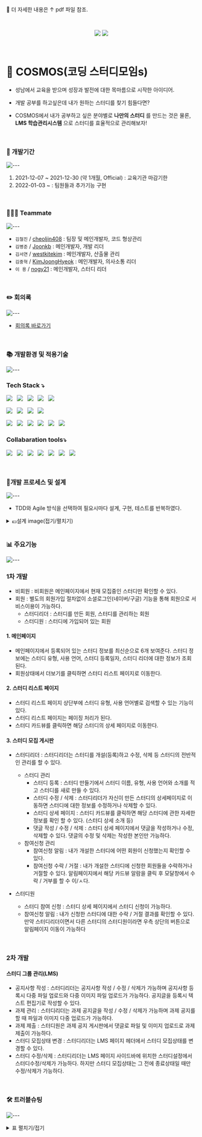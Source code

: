 🍳 더 자세한 내용은 ↑ pdf 파일 참조.

<br>

<p align="center">
  <img src="https://capsule-render.vercel.app/api?type=waving&color=_custom_gradient,color=0:0b0b0b,100:007bff&height=200&section=header&text=Make your own Coding Study Group!&fontSize=45&fontAlignY=30">
  <img src="https://user-images.githubusercontent.com/88620416/147518639-f4b696d5-f3b1-4538-b582-4f09db3bc5ad.png">
</p>

<br>

# 🌌 COSMOS(코딩 스터디모임s)
- 성남에서 교육을 받으며 성장과 발전에 대한 목마름으로 시작한 아이디어.

- 개발 공부를 하고싶은데 내가 원하는 스터디를 찾기 힘들다면? 
- COSMOS에서 내가 공부하고 싶은 분야별로 **나만의 스터디** 를 만드는 것은 물론,  
**LMS 학습관리시스템** 으로 스터디를 효율적으로 관리해보자!

<br>

### 📅 개발기간
![---](https://raw.githubusercontent.com/andreasbm/readme/master/assets/lines/rainbow.png)
1. 2021-12-07 ~ 2021-12-30 (약 1개월, Official) : 교육기관 마감기한 
2. 2022-01-03 ~ : 팀원들과 추가기능 구현

<br>

### 👩‍👧‍👧 Teammate
![---](https://raw.githubusercontent.com/andreasbm/readme/master/assets/lines/rainbow.png)
- `김철진` / [cheoljin408](https://github.com/cheoljin408) : 팀장 및 메인개발자, 코드 형상관리
- `김병준` / [Joonkb](https://github.com/Joonkb) : 메인개발자, 개발 리더
- `김서연` / [westkitekim](https://github.com/westkitekim) : 메인개발자, 산출물 관리
- `김중혁` / [KimJoongHyeok](https://github.com/KimJoongHyeok) : 메인개발자, 의사소통 리더
- `이 용` / [nogy21](https://github.com/nogy21) : 메인개발자, 스터디 리더

<br>

### ✏️ 회의록
![---](https://raw.githubusercontent.com/andreasbm/readme/master/assets/lines/rainbow.png)
- [회의록 바로가기](https://cosmos224.atlassian.net/l/c/0BaXktsG)

<br>

### 📚 개발환경 및 적용기술 
![---](https://raw.githubusercontent.com/andreasbm/readme/master/assets/lines/rainbow.png)

### Tech Stack ⤵️

<img src="https://img.shields.io/badge/Java v11-007396?style=flat&logo=Java&logoColor=white"/>&nbsp;&nbsp; 
<img src="https://img.shields.io/badge/IntelliJ-272233?style=flat&logo=IntelliJ IDEA&logoColor=white"/>&nbsp;&nbsp; 
<img src="https://img.shields.io/badge/Spring Boot v2.6.1-6DB33F?style=flat&logo=Spring Boot&logoColor=gray"/>&nbsp;&nbsp; 
<img src="https://img.shields.io/badge/Spring Security v2.6.1-6DB33F?style=flat&logo=Spring Security&logoColor=gray"/>&nbsp;&nbsp; 
<img src="https://img.shields.io/badge/Gradle-02303A?style=flat&logo=Gradle&logoColor=gray"/>&nbsp;&nbsp; 

<img src="https://img.shields.io/badge/Oracle v11-F80000?style=flat&logo=Oracle&logoColor=gray"/>&nbsp;&nbsp;
<img src="https://img.shields.io/badge/Apache Tomcat-F8DC75?style=flat&logo=Apache Tomcat&logoColor=gray"/>&nbsp;&nbsp;
<img src="https://img.shields.io/badge/AWS-ff8200?style=flat&logo=amazonaws&logoColor=black"/>&nbsp;&nbsp;
<img src="https://img.shields.io/badge/JUnit5-25A162?style=flat&logo=JUnit5&logoColor=black"/>&nbsp;&nbsp;

<img src="https://img.shields.io/badge/Thymeleaf-005F0F?style=flat&logo=Thymeleaf&logoColor=white"/>&nbsp;&nbsp;
<img src="https://img.shields.io/badge/HTML5-E34F26?style=flat&logo=html5&logoColor=white"/>&nbsp;&nbsp;
<img src="https://img.shields.io/badge/CSS3-1572B6?style=flat&logo=css3&logoColor=white"/>&nbsp;&nbsp;
<img src="https://img.shields.io/badge/Bootstrap v4.6-7952B3?style=flat&logo=Bootstrap&logoColor=white"/>&nbsp;&nbsp;
<img src="https://img.shields.io/badge/JavaScript ES6+-F7DF1E?style=flat&logo=JavaScript&logoColor=gray"/>&nbsp;&nbsp;
<img src="https://img.shields.io/badge/jQuery-0769AD?style=flat&logo=jQuery&logoColor=black"/>&nbsp;&nbsp;
<br>

### Collabaration tools⤵️
<img src="https://img.shields.io/badge/Jira-0052CC?style=flat&logo=Jira&logoColor=black"/>&nbsp;&nbsp;
<img src="https://img.shields.io/badge/Jira Software-0052CC?style=flat&logo=Jira Software&logoColor=black"/>&nbsp;&nbsp;
<img src="https://img.shields.io/badge/Confluence-172B4D?style=flat&logo=Confluence&logoColor=white"/>&nbsp;&nbsp;
<img src="https://img.shields.io/badge/Slack-4A154B?style=flat&logo=Slack&logoColor=black"/>&nbsp;&nbsp;
<img src="https://img.shields.io/badge/Notion-b4f5bd?style=flat&logo=Notion&logoColor=black"/>&nbsp;&nbsp;
<img src="https://img.shields.io/badge/GitHub-gray?style=flat&logo=GitHub&logoColor=black"/>&nbsp;&nbsp;
<img src="https://img.shields.io/badge/Git-blue?style=flat&logo=Git&logoColor=F05032"/>

<br>

### 📐개발 프로세스 및 설계
![---](https://raw.githubusercontent.com/andreasbm/readme/master/assets/lines/rainbow.png)
- TDD와 Agile 방식을 선택하여 필요시마다 설계, 구현, 테스트를 반복하였다.

<details>
<summary>💷설계 image(접기/펼치기)</summary>
<div markdown="1">

<br>

<details>
<summary>💶Usecase Diagram</summary>
<div markdown="1">

### UseCase Diagram

![image](https://user-images.githubusercontent.com/88620416/147835146-a71c7bba-37a3-45ab-9a47-613e7e322fed.png)


</div>
</details>

<details>
<summary>💶ERD</summary>
<div markdown="1">

### ERD - Logical
![image](https://user-images.githubusercontent.com/88620416/147835206-68051f44-6ab4-4331-a465-add45053059b.png)

<br>

### ERD - Physical
![image](https://user-images.githubusercontent.com/88620416/147835213-583dab19-058e-4dee-b9a7-50e88e9276b9.png)

</div>
</details>

<details>
<summary>💶Class Diagram</summary>
<div markdown="1">

### Class Diagram
![image](https://user-images.githubusercontent.com/88620416/147835259-702a1b47-b4d8-42d0-9333-9e42acf84336.png)
</div>
</details>

<details>
<summary>💶레이아웃 및 UI 설계</summary>
<div markdown="1">
[UI 설계](https://www.figma.com/file/Y5LWLlNf5bR9Mof29751tv/cosmos?node-id=0%3A1)
</div>
</details>


</div>
</details>


<br>


### 📊 주요기능
![---](https://raw.githubusercontent.com/andreasbm/readme/master/assets/lines/rainbow.png)

### 1차 개발
- 비회원 : 비회원은 메인페이지에서 현재 모집중인 스터디만 확인할 수 있다.
- 회원 : 별도의 회원가입 절차없이 소셜로그인(네이버/구글) 기능을 통해 회원으로 서비스이용이 가능하다.
  - 스터디리더 : 스터디를 만든 회원, 스터디를 관리하는 회원
  - 스터디원 : 스터디에 가입되어 있는 회원
  
#### 1. 메인페이지 
  - 메인페이지에서 등록되어 있는 스터디 정보를 최신순으로 6개 보여준다. 스터디 정보에는 스터디 유형, 사용 언어, 스터디 등록일자, 스터디 리더에 대한 정보가 조회된다.
  - 회원상태에서 더보기를 클릭하면 스터디 리스트 페이지로 이동한다.
  
#### 2. 스터디 리스트 페이지
  - 스터디 리스트 페이지 상단부에 스터디 유형, 사용 언어별로 검색할 수 있는 기능이 있다. 
  - 스터디 리스트 페이지는 페이징 처리가 된다. 
  - 스터디 카드뷰를 클릭하면 해당 스터디의 상세 페이지로 이동한다. 

#### 3. 스터디 모집 게시판

- 스터디리더 : 스터디리더는 스터디를 개설(등록)하고 수정, 삭제 등 스터디의 전반적인 관리를 할 수 있다.
  - 스터디 관리
    - 스터디 등록 : 스터디 만들기에서 스터디 이름, 유형, 사용 언어와 소개를 적고 스터디를 새로 만들 수 있다.
    - 스터디 수정 / 삭제 : 스터디리더가 자신이 만든 스터디의 상세페이지로 이동하면 스터디에 대한 정보를 수정하거나 삭제할 수 있다. 
    - 스터디 상세 페이지 : 스터디 카드뷰를 클릭하면 해당 스터디에 관한 자세한 정보를 확인 할 수 있다. (스터디 상세 소개 등)
    - 댓글 작성 / 수정 / 삭제 : 스터디 상세 페이지에서 댓글을 작성하거나 수정, 삭제할 수 있다. 댓글의 수정 및 삭제는 작성한 본인만 가능하다. 
  - 참여신청 관리
    - 참여신청 알림 : 내가 개설한 스터디에 어떤 회원이 신청했는지 확인할 수 있다.
    - 참여신청 수락 / 거절 : 내가 개설한 스터디에 신청한 회원들을 수락하거나 거절할 수 있다. 알림페이지에서 해당 카드뷰 알람을 클릭 후 모달창에서 수락 / 거부를 할 수 이/ㅅ다.
    
- 스터디원 
  - 스터디 참여 신청 : 스터디 상세 페이지에서 스터디 신청이 가능하다. 
  - 참여신청 알림 : 내가 신청한 스터디에 대한 수락 / 거절 결과를 확인할 수 있다. 만약 스터디리더이면서 다른 스터디의 스터디원이라면 우측 상단의 버튼으로 알림페이지 이동이 가능하다

<br>

### 2차 개발 

#### 스터디 그룹 관리(LMS)
- 공지사항 작성 : 스터디리더는 공지사항 작성 / 수정 / 삭제가 가능하며 공지사항 등록시 다중 파일 업로드와 다중 이미지 파일 업로드가 가능하다. 공지글을 등록시 텍스트 편집기로 작성할 수 있다.
- 과제 관리 : 스터디리더는 과제 공지글을 작성 / 수정 / 삭제가 가능하며 과제 공지를 할 때 파일과 이미지 다중 업로드가 가능하다.
- 과제 제출 : 스터디원은 과제 공지 게시판에서 댓글로 파일 및 이미지 업로드로 과제 제출이 가능하다. 
- 스터디 모집상태 변경 : 스터디리더는 LMS 페이지 헤더에서 스터디 모집상태를 변경할 수 있다. 
- 스터디 수정/삭제 : 스터디리더는 LMS 페이지 사이드바에 위치한 스터디설정에서 스터디수정/삭제가 가능하다. 하지만 스터디 모집상태는 그 전에 종료상태일 때만 수정/삭제가 가능하다. 

<br>

### 🛠️ 트러블슈팅
![---](https://raw.githubusercontent.com/andreasbm/readme/master/assets/lines/rainbow.png)

<details>
<summary>표 펼치기/접기</summary>
<div markdown="1">

| 일자                                                         | 이슈 내용                                                    | 해결 방안                                                    |
| :----------------------------------------------------------- | :----------------------------------------------------------- | :----------------------------------------------------------- |
| 21.12.10 | 오라클(ORACLE)에서 테이블명의 길이 제한 에러코드 ORA-00972 identifier is too long Cause: An identifier with more than 30 characters was specified.Action: Specify at most 30 characters. | 테이블명은 오라클에서 30자로 제한을 하고 있으며 30자를 초과시 오류를 생성할수 있음. Oracle 8 버전대에서는 상관없지만 9버전 이상으로 가면서... Alias가 20바이트(영문20자 한글10자)가 초과하면 상기와 같은 오류가 난다. |
| 21.12.11 | Oracle PL/SQL if 조건문 c varchar2(200):= '자바'; 를 begin에서 c := '자바'; 로 작성했음에도 에러 | 컨트롤러에서 처리하는 것으로 해결 |
| 21.12.11 | Git 문제상황 : 파일의 크기가 1MB이상일 경우 에러발생 에러코드 : the remote end hung up unexpectedly | 소스트리에서 자동적으로 push하여 해결완료 |
| 21.12.12 | Lombok을 사용하여 Getter , Setter를 정의하였고 → 이를 View에서 출력을 하려고 객체의 인스턴스 변수명을 입력하였으나 빨간표시로 제대로된 출력을 할 수 없었음 | 타임리프로 해당 객체의 인스턴스 변수를 출력하기 위해서는 해당 객체의 Getter 메서 드를 사용하게 된다. 하지만 Lombok을 사용하여 의도치 않은 이름의 Getter 메서드가 정의되었고 해당 메서드를 통해서 출력을 할 수 없었음. (eName → EName) |
| 21.12.13 | Study 관련 Service Interface를 스터디 참가신청, 스터디 게시판 댓글과 같이 관련된 기능을 총체적으로 묶어 Service Interface를 구현할 지, 분화하여 구현할 지에 대한 고민을 하였음 | 기능별로 최대한 분화하여 Service Interface(및 Controller)를 설계한다. 원칙적으로 정해진 것은 아니기 때문에 업무와 서비스의 성격에 따라 결정한다. 하지만 인터페이스가 커지고 메서드 수가 많아진다면 응집도 즉, **SOLID원칙 중 단일 책임 원칙(SRP)** 을 고려하여 판단해야 한다.  |
| 21.12.14 | resource 폴더 아래 프로젝트명 . mapper 이름으로 디렉토리를 만들어서 mapper.xml파일을 만들면 파일경로를 찾지못함 | resource 폴더 아래 프로젝트명 . mapper 이름으로 디렉토리를 만들어서 mapper.xml파일을 만들면 파일경로를 찾지못함 |
| 21.12.14 | MyBatis 인스턴스 변수명, 테이블 컬럼명 불일치로 인한 자동참조 에러 | 파라미터 타입을 선언하여 참조 |
| 21.12.15 | 부트스트랩 카드 정렬 이슈 | css 태그에 모든 div의 정렬(div {} |
| 21.12.15 | ORA-00911: invalid character, MyBatis 쿼리 작성 중 잘못된 문자 존재. DB에서 작성한 내용을 그대로 사용하여 세미콜론 제거 누락 | 세미콜론 제거를 통해 해결 |
| 21.12.16 | MyBatis select 쿼리에서 객체안에 여러 객체가 있을 경우 , 클래스 depth가 두 번 이상 있는 경우에 데이터와 객체 자동 매핑이 불가 | resultMap 내부에서 <association>을 사용하여 클래스 depth를 표현. 객체간의 resultmap collection을 사용해서 객체간의 관계를 해결 |
| 21.12.16 | MyBatis LowerCase 이슈, MyBatis에서 result map을 찾지 못함. <!-- ERROR: Result Maps collection does not contain value --> | LowerCase 이슈. application.properties에 mybatis.type-aliases-package=org.kosta.finalproject.model.domain, mybatis.configuration.map-underscore-to-camel-case=true 설정 추가 |
| 21.12.16 | thymeleaf 이슈. 컨트롤러에서 전달한 객체를 타임리프로 사용은 가능했지만, 다시 컨트롤러로 전송하는 과정에서 studyDTO의 인스턴스 변수인 categoryTypeDTO, categoryLangDTO 의 인스턴스 변수( categoryTypeNo , categoryType, categoryLangNo, categoryLangType) 파싱 실패 | 비동기 전송으로 방식을 바꿈 |
| 21.12.17 | 스터디 상세보기에서 본문 내용을 String으로 출력 실패 CLOB 타입으로 DB에 본문 데이터를 저장하였고, 이를 가져와 사용하는 과정에서 String으로 변환되지 않았음. ERROR: oracle.sql.CLOB@77198f88 | 데이터를 조회하는 과정에서 DBMS_LOB.SUBSTR(column, DBMS_LOB.GETLENGTH(column)) 사용 |
| 21.12.18 | 자바스크립트 안에서 타임리프 사용할때 유의사항 | <script th:inline="javascript"> 2 $(function(){ 3 $("#applyStudyBtn").click(function(){ 4 var applyJsonData = { 5 studyNo: /*[[${study.get("STUDY_NO")}]]*/ 'studyNo', 6 email : /*[[${member.email}]]*/ 'email', 7 applyContent : $("#applyContent").val() 8 }; |
| 21.12.18 | html 버튼 링크 이슈. 타임리프에서 버튼에 링크를 제공할 때 기존 html의 onclick=location.href로 이동 불가 | <button type="button" th:onclick="|window.location.href='/study/modifyStudy/${study.get('STUDY_NO')}'|">글 수정</button>또는 다음과 같이 a 링크 사용 가능<a th:href="@{/study/modifyStudyForm/{studyNo}/(studyNo=${study.get('STUDY_NO')})}">글 수정</a> |


</div>
</details>










